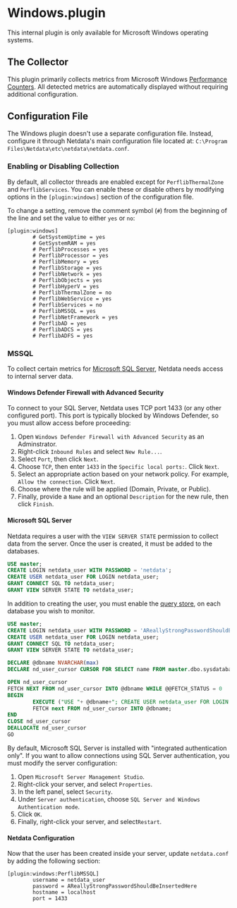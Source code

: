 # Windows.plugin

This internal plugin is only available for Microsoft Windows operating systems.

## The Collector

This plugin primarily collects metrics from Microsoft Windows [Performance Counters](https://learn.microsoft.com/en-us/windows/win32/perfctrs/performance-counters-what-s-new). All detected metrics are automatically displayed without requiring additional configuration.

## Configuration File

The Windows plugin doesn't use a separate configuration file. Instead, configure it through Netdata's main configuration file located at:
`C:\Program Files\Netdata\etc\netdata\netdata.conf`.

### Enabling or Disabling Collection

By default, all collector threads are enabled except for `PerflibThermalZone` and `PerflibServices`. You can enable these or disable others by modifying options in the `[plugin:windows]` section of the configuration file.

To change a setting, remove the comment symbol (`#`) from the beginning of the line and set the value to either `yes` or `no`:

```text
[plugin:windows]
        # GetSystemUptime = yes
        # GetSystemRAM = yes
        # PerflibProcesses = yes
        # PerflibProcessor = yes
        # PerflibMemory = yes
        # PerflibStorage = yes
        # PerflibNetwork = yes
        # PerflibObjects = yes
        # PerflibHyperV = yes
        # PerflibThermalZone = no
        # PerflibWebService = yes
        # PerflibServices = no
        # PerflibMSSQL = yes
        # PerflibNetFramework = yes
        # PerflibAD = yes
        # PerflibADCS = yes
        # PerflibADFS = yes
```

### MSSQL

To collect certain metrics for [Microsoft SQL Server](https://www.microsoft.com/en-us/sql-server), Netdata needs
access to internal server data.

#### Windows Defender Firewall with Advanced Security

To connect to your SQL Server, Netdata uses TCP port 1433 (or any other configured port).
This port is typically blocked by Windows Defender, so you must allow access before proceeding:

1. Open `Windows Defender Firewall with Advanced Security` as an Adminstrator.
2. Right-click `Inbound Rules` and select `New Rule...`.
3. Select `Port`, then click `Next`.
4. Choose `TCP`, then enter `1433` in the `Specific local ports:`. Click `Next`.
5. Select an appropriate action based on your network policy. For example, `Allow the connection`. Click `Next`.
6. Choose where the rule will be applied (Domain, Private, or Public).
7. Finally, provide a `Name` and an optional `Description` for the new rule, then click `Finish`.

#### Microsoft SQL Server

Netdata requires a user with the `VIEW SERVER STATE` permission to collect data from the server.
Once the user is created, it must be added to the databases.

```sql
USE master;
CREATE LOGIN netdata_user WITH PASSWORD = 'netdata';
CREATE USER netdata_user FOR LOGIN netdata_user;
GRANT CONNECT SQL TO netdata_user;
GRANT VIEW SERVER STATE TO netdata_user;
```

In addition to creating the user, you must enable the [query store](https://learn.microsoft.com/en-us/sql/relational-databases/performance/monitoring-performance-by-using-the-query-store?view=sql-server-ver16),
on each database you wish to monitor.

```sql
USE master;
CREATE LOGIN netdata_user WITH PASSWORD = 'AReallyStrongPasswordShouldBeInsertedHere';
CREATE USER netdata_user FOR LOGIN netdata_user;
GRANT CONNECT SQL TO netdata_user;
GRANT VIEW SERVER STATE TO netdata_user;

DECLARE @dbname NVARCHAR(max)
DECLARE nd_user_cursor CURSOR FOR SELECT name FROM master.dbo.sysdatabases WHERE NAME NOT IN ('master','msdb','tempdb','model')

OPEN nd_user_cursor
FETCH NEXT FROM nd_user_cursor INTO @dbname WHILE @@FETCH_STATUS = 0
BEGIN
        EXECUTE ("USE "+ @dbname+"; CREATE USER netdata_user FOR LOGIN netdata_user; ALTER DATABASE "+@dbname+" SET QUERY_STORE = ON ( QUERY_CAPTURE_MODE = ALL, DATA_FLUSH_INTERVAL_SECONDS = 900 )");
        FETCH next FROM nd_user_cursor INTO @dbname;
END
CLOSE nd_user_cursor
DEALLOCATE nd_user_cursor
GO
```

By default, Microsoft SQL Server is installed with "integrated authentication only".
If you want to allow connections using SQL Server authentication, you must modify the server configuration:

1. Open `Microsoft Server Management Studio`.
2. Right-click your server, and select `Properties`.
3. In the left panel, select `Security`.
4. Under `Server authentication`, choose `SQL Server and Windows Authentication mode`.
5. Click `OK`.
6. Finally, right-click your server, and select`Restart`.

#### Netdata Configuration

Now that the user has been created inside your server, update `netdata.conf` by adding the following section:

```
[plugin:windows:PerflibMSSQL]
        username = netdata_user
        password = AReallyStrongPasswordShouldBeInsertedHere
        hostname = localhost
        port = 1433
```
